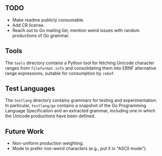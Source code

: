 TODO
----
 - Make readme publicly consumable.
 - Add CR license.
 - Reach out to Go mailing list; mention weird issues with random
   productions of Go grammar.

Tools
-----
The `tools` directory contains a Python tool for fetching Unicode
character ranges from `fileformat.info` and consolidating them into EBNF
alternative range expressions, suitable for consumption by `rebnf`.

Test Languages
--------------
The `testlang` directory contains grammars for testing and
experimentation.  In particular, `testlang/go` contains a snapshot of
the Go Programming Language Specification and an extracted grammar,
including one in which the Unicode productions have been defined.

Future Work
-----------
 - Non-uniform production weighting.
 - Mode to prefer non-weird characters (e.g., put it in "ASCII mode").
